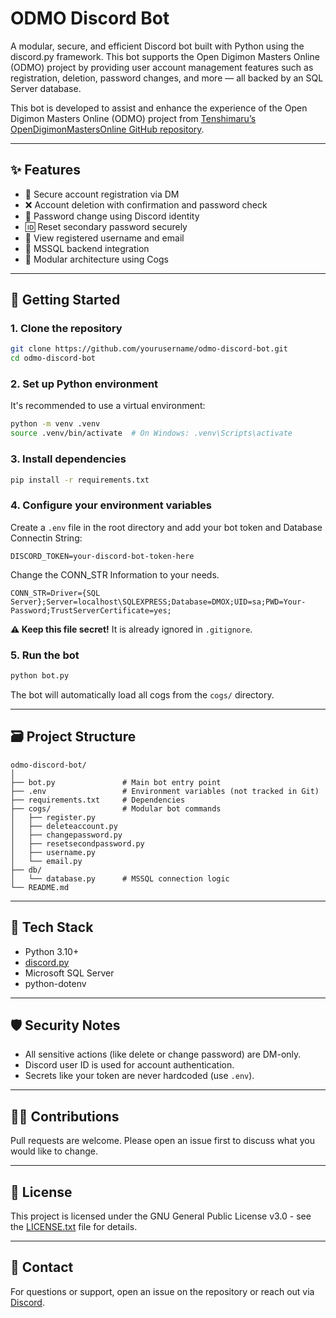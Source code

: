 # ODMO Discord Bot

A modular, secure, and efficient Discord bot built with Python using the discord.py framework. This bot supports the Open Digimon Masters Online (ODMO) project by providing user account management features such as registration, deletion, password changes, and more — all backed by an SQL Server database.

This bot is developed to assist and enhance the experience of the Open Digimon Masters Online (ODMO) project from [Tenshimaru’s OpenDigimonMastersOnline GitHub repository](https://github.com/Tenshimaru/OpenDigimonMastersOnline).

---

## ✨ Features

- 🔐 Secure account registration via DM
- ❌ Account deletion with confirmation and password check
- 🔁 Password change using Discord identity
- 🆔 Reset secondary password securely
- 📧 View registered username and email
- 💾 MSSQL backend integration
- 🧩 Modular architecture using Cogs

---

## 🚀 Getting Started

### 1. Clone the repository

```bash
git clone https://github.com/yourusername/odmo-discord-bot.git
cd odmo-discord-bot
```

### 2. Set up Python environment

It's recommended to use a virtual environment:

```bash
python -m venv .venv
source .venv/bin/activate  # On Windows: .venv\Scripts\activate
```

### 3. Install dependencies

```bash
pip install -r requirements.txt
```

### 4. Configure your environment variables

Create a `.env` file in the root directory and add your bot token and Database Connectin String:

```env
DISCORD_TOKEN=your-discord-bot-token-here
```

Change the CONN_STR Information to your needs.

```env
CONN_STR=Driver={SQL Server};Server=localhost\SQLEXPRESS;Database=DMOX;UID=sa;PWD=Your-Password;TrustServerCertificate=yes;
```

**⚠️ Keep this file secret!** It is already ignored in `.gitignore`.

### 5. Run the bot

```bash
python bot.py
```

The bot will automatically load all cogs from the `cogs/` directory.

---

## 🗃️ Project Structure

```
odmo-discord-bot/
│
├── bot.py               # Main bot entry point
├── .env                 # Environment variables (not tracked in Git)
├── requirements.txt     # Dependencies
├── cogs/                # Modular bot commands
│   ├── register.py
│   ├── deleteaccount.py
│   ├── changepassword.py
│   ├── resetsecondpassword.py
│   ├── username.py
│   └── email.py
├── db/
│   └── database.py      # MSSQL connection logic
└── README.md
```

---

## 🧠 Tech Stack

- Python 3.10+
- [discord.py](https://github.com/Rapptz/discord.py)
- Microsoft SQL Server
- python-dotenv

---

## 🛡️ Security Notes

- All sensitive actions (like delete or change password) are DM-only.
- Discord user ID is used for account authentication.
- Secrets like your token are never hardcoded (use `.env`).

---

## 🧑‍💻 Contributions

Pull requests are welcome. Please open an issue first to discuss what you would like to change.

---

## 📄 License

This project is licensed under the GNU General Public License v3.0 - see the [LICENSE.txt](https://github.com/Shadoukita/ODMO-Discord-Bot/blob/main/LICENSE.txt) file for details.

---

## 💬 Contact

For questions or support, open an issue on the repository or reach out via [Discord](https://discord.gg/VcNuqrW3WH).
